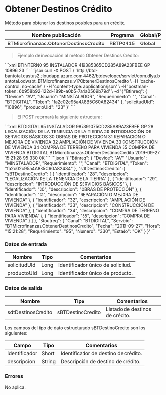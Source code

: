 # Obtener Destinos Crédito 

Método para obtener los destinos posibles para un crédito. 

Nombre publicación | Programa | Global/País 
--------- | ----------- | ----------- 
BTMicrofinanzas.ObtenerDestinosCredito | RBTPG415 | Global 

> Ejemplo de invocación al método Obtener Destinos Crédito: 

<code-group> 
<code-block title="XML" active> 
```xml 
<soapenv:Envelope xmlns:soapenv="http://schemas.xmlsoap.org/soap/envelope/" xmlns:bts="http://uy.com.dlya.bantotal/BTSOA/"> 
   <soapenv:Header/> 
   <soapenv:Body> 
      <bts:BTMicrofinanzas.ObtenerDestinosCredito> 
         <bts:Btinreq> 
            <bts:Canal>BTINTERNO</bts:Canal> 
            <bts:Requerimiento>95</bts:Requerimiento> 
            <bts:Usuario>INSTALADOR</bts:Usuario> 
            <bts:Token>419385365CD285A89A23FBEE</bts:Token> 
            <bts:Device>GP</bts:Device> 
         </bts:Btinreq> 
         <bts:solicitudUId>10896</bts:solicitudUId> 
		 <bts:productoUId>23</bts:productoUId> 
      </bts:BTMicrofinanzas.ObtenerDestinosCredito> 
   </soapenv:Body> 
</soapenv:Envelope> 
``` 
</code-block> 

<code-block title="JSON"> 
```json 
curl -X POST \ 
  'http://btd-bantotal.eastus2.cloudapp.azure.com:4462/btdeveloper/servlet/com.dlya.bantotal.odwsbt_BTMicrofinanzas_v1?ObtenerDestinosCredito \ 
  -H 'cache-control: no-cache' \ 
  -H 'content-type: application/json' \ 
  -H 'postman-token: 6b958b92-122d-189b-a0b5-7a4a0569b79d' \ 
  -d '{ 
	"Btinreq": { 
		"Device": "AV", 
		"Usuario": "MINSTALADOR", 
		"Requerimiento": "", 
		"Canal": "BTDIGITAL", 
		"Token": "fa2c02c95a4A8B5C60A82434" 
	}, 
    "solicitudUId": "10896", 
    "productoUId": "23" 
 }' 
``` 
</code-block> 
</code-group> 

> El POST retornará la siguiente estructura: 

<code-group> 
<code-block title="XML" active> 
```xml 
<SOAP-ENV:Envelope xmlns:SOAP-ENV="http://schemas.xmlsoap.org/soap/envelope/" xmlns:xsd="http://www.w3.org/2001/XMLSchema" xmlns:SOAP-ENC="http://schemas.xmlsoap.org/soap/encoding/" xmlns:xsi="http://www.w3.org/2001/XMLSchema-instance"> 
   <SOAP-ENV:Body> 
      <BTMicrofinanzas.ObtenerDestinosCreditoResponse> 
         <Btinreq> 
            <Canal>BTDIGITAL</Canal> 
            <Requerimiento>95</Requerimiento> 
            <Usuario>INSTALADOR</Usuario> 
            <Token>987391075CD285A89A23FBEE</Token> 
            <Device>GP</Device> 
         </Btinreq> 
         <sdtDestinosCredito> 
            <sBTDestinoCredito> 
               <identificador>28</identificador> 
               <descripcion>LEGALIZACIÓN DE LA TENENCIA DE LA TIERRA</descripcion> 
            </sBTDestinoCredito> 
            <sBTDestinoCredito> 
               <identificador>29</identificador> 
               <descripcion>INTRODUCCIÓN DE SERVICIOS BÁSICOS</descripcion> 
            </sBTDestinoCredito> 
            <sBTDestinoCredito> 
               <identificador>30</identificador> 
               <descripcion>OBRAS DE PROTECCIÓN</descripcion> 
            </sBTDestinoCredito> 
            <sBTDestinoCredito> 
               <identificador>31</identificador> 
               <descripcion>REPARACIÓN O MEJORA DE VIVIENDA</descripcion> 
            </sBTDestinoCredito> 
            <sBTDestinoCredito> 
               <identificador>32</identificador> 
               <descripcion>AMPLIACIÓN DE VIVIENDA</descripcion> 
            </sBTDestinoCredito> 
            <sBTDestinoCredito> 
               <identificador>33</identificador> 
               <descripcion>CONSTRUCCIÓN DE VIVIENDA</descripcion> 
            </sBTDestinoCredito> 
            <sBTDestinoCredito> 
               <identificador>34</identificador> 
               <descripcion>COMPRA DE TERRENO PARA VIVIENDA</descripcion> 
            </sBTDestinoCredito> 
            <sBTDestinoCredito> 
               <identificador>35</identificador> 
               <descripcion>COMPRA DE VIVIENDA</descripcion> 
            </sBTDestinoCredito> 
         </sdtDestinosCredito> 
         <Erroresnegocio></Erroresnegocio> 
         <Btoutreq> 
            <Canal>BTDIGITAL</Canal> 
            <Servicio>BTMicrofinanzas.ObtenerDestinosCredito</Servicio> 
            <Fecha>2019-09-27</Fecha> 
            <Hora>15:21:28</Hora> 
            <Requerimiento>95</Requerimiento> 
            <Numero>330</Numero> 
            <Estado>OK</Estado> 
         </Btoutreq> 
      </BTMicrofinanzas.ObtenerDestinosCreditoResponse> 
   </SOAP-ENV:Body> 
</SOAP-ENV:Envelope> 
``` 
</code-block> 

<code-block title="JSON"> 
```json 
'{ 
	"Btinreq": { 
		"Device": "AV", 
		"Usuario": "MINSTALADOR", 
		"Requerimiento": "", 
		"Canal": "BTDIGITAL", 
		"Token": "fa2c02c95a4A8B5C60A82434" 
	}, 
    "sdtDestinosCredito": { 
        "sBTDestinoCredito": [ 
        { 
            "identificador": "28", 
            "descripcion": "LEGALIZACIÓN DE LA TENENCIA DE LA TIERRA" 
        }, 
        { 
            "identificador": "29", 
            "descripcion": "INTRODUCCIÓN DE SERVICIOS BÁSICOS" 
        }, 
        { 
            "identificador": "30", 
            "descripcion": "OBRAS DE PROTECCIÓN" 
        }, 
        { 
            "identificador": "31", 
            "descripcion": "REPARACIÓN O MEJORA DE VIVIENDA" 
        }, 
        { 
            "identificador": "32", 
            "descripcion": "AMPLIACIÓN DE VIVIENDA" 
        }, 
        { 
            "identificador": "33", 
            "descripcion": "CONSTRUCCIÓN DE VIVIENDA" 
        }, 
        { 
            "identificador": "34", 
            "descripcion": "COMPRA DE TERRENO PARA VIVIENDA" 
        }, 
        { 
            "identificador": "35", 
            "descripcion": "COMPRA DE VIVIENDA" 
        } 
        ] 
    }, 
    "Btoutreq": { 
        "Canal": "BTDIGITAL", 
        "Servicio": "BTMicrofinanzas.ObtenerDestinosCredito", 
        "Fecha": "2019-09-27", 
        "Hora": "15:21:28", 
        "Requerimiento": "95", 
        "Numero": "330", 
        "Estado": "OK" 
    } 
}' 
``` 
</code-block> 
</code-group> 

### Datos de entrada 

Nombre | Tipo | Comentarios 
--------- | ----------- | ----------- 
solicitudUId | Long | Identificador único de solicitud. 
productoUId | Long | Identificador único de producto. 

### Datos de salida 

Nombre | Tipo | Comentarios 
--------- | ----------- | ----------- 
sdtDestinosCredito | sBTDestinoCredito | Listado de destinos de crédito. 

Los campos del tipo de dato estructurado sBTDestinoCredito son los siguientes: 

Campo | Tipo | Comentarios 
--------- | ----------- | ----------- 
identificador | Short | Identificador de destino de crédito. 
descripcion | String | Descripción de destino de crédito. 

### Errores 

No aplica. 

 
